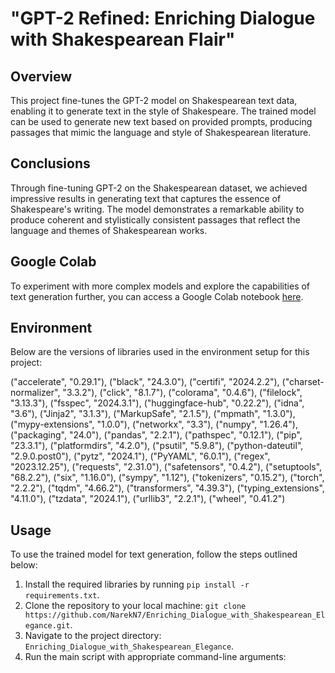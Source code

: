 # "GPT-2 Refined: Enriching Dialogue with Shakespearean Flair"

## Overview
This project fine-tunes the GPT-2 model on Shakespearean text data, enabling it to generate text in the style of Shakespeare. The trained model can be used to generate new text based on provided prompts, producing passages that mimic the language and style of Shakespearean literature.

## Conclusions
Through fine-tuning GPT-2 on the Shakespearean dataset, we achieved impressive results in generating text that captures the essence of Shakespeare's writing. The model demonstrates a remarkable ability to produce coherent and stylistically consistent passages that reflect the language and themes of Shakespearean works.

## Google Colab
To experiment with more complex models and explore the capabilities of text generation further, you can access a Google Colab notebook [here](https://colab.research.google.com/drive/1WWnBJl0ci-UMsf33FMOlQNkzSgGOlTDf?usp=sharing).

## Environment
Below are the versions of libraries used in the environment setup for this project:

("accelerate", "0.29.1"),
    ("black", "24.3.0"),
    ("certifi", "2024.2.2"),
    ("charset-normalizer", "3.3.2"),
    ("click", "8.1.7"),
    ("colorama", "0.4.6"),
    ("filelock", "3.13.3"),
    ("fsspec", "2024.3.1"),
    ("huggingface-hub", "0.22.2"),
    ("idna", "3.6"),
    ("Jinja2", "3.1.3"),
    ("MarkupSafe", "2.1.5"),
    ("mpmath", "1.3.0"),
    ("mypy-extensions", "1.0.0"),
    ("networkx", "3.3"),
    ("numpy", "1.26.4"),
    ("packaging", "24.0"),
    ("pandas", "2.2.1"),
    ("pathspec", "0.12.1"),
    ("pip", "23.3.1"),
    ("platformdirs", "4.2.0"),
    ("psutil", "5.9.8"),
    ("python-dateutil", "2.9.0.post0"),
    ("pytz", "2024.1"),
    ("PyYAML", "6.0.1"),
    ("regex", "2023.12.25"),
    ("requests", "2.31.0"),
    ("safetensors", "0.4.2"),
    ("setuptools", "68.2.2"),
    ("six", "1.16.0"),
    ("sympy", "1.12"),
    ("tokenizers", "0.15.2"),
    ("torch", "2.2.2"),
    ("tqdm", "4.66.2"),
    ("transformers", "4.39.3"),
    ("typing_extensions", "4.11.0"),
    ("tzdata", "2024.1"),
    ("urllib3", "2.2.1"),
    ("wheel", "0.41.2")




## Usage
To use the trained model for text generation, follow the steps outlined below:
1. Install the required libraries by running `pip install -r requirements.txt`.
2. Clone the repository to your local machine: `git clone https://github.com/NarekN7/Enriching_Dialogue_with_Shakespearean_Elegance.git`.
3. Navigate to the project directory: `Enriching_Dialogue_with_Shakespearean_Elegance`.
4. Run the main script with appropriate command-line arguments:
